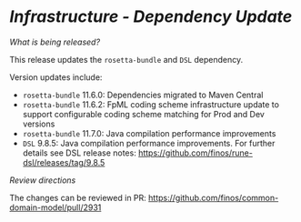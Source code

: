 # _Infrastructure - Dependency Update_

_What is being released?_

This release updates the `rosetta-bundle` and `DSL` dependency.

Version updates include:
- `rosetta-bundle` 11.6.0: Dependencies migrated to Maven Central
- `rosetta-bundle` 11.6.2: FpML coding scheme infrastructure update to support configurable coding scheme matching for Prod and Dev versions 
- `rosetta-bundle` 11.7.0: Java compilation performance improvements
- `DSL` 9.8.5: Java compilation performance improvements. For further details see DSL release notes: https://github.com/finos/rune-dsl/releases/tag/9.8.5

_Review directions_

The changes can be reviewed in PR: https://github.com/finos/common-domain-model/pull/2931
